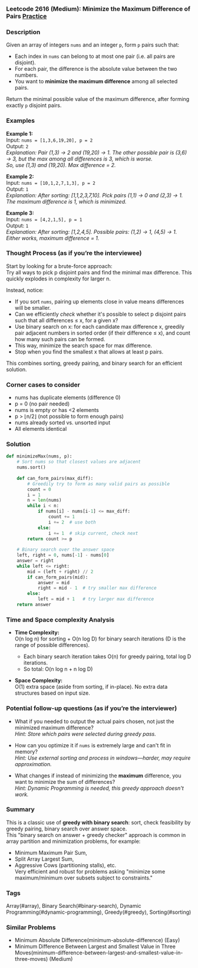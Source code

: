 ### Leetcode 2616 (Medium): Minimize the Maximum Difference of Pairs [Practice](https://leetcode.com/problems/minimize-the-maximum-difference-of-pairs)

### Description  
Given an array of integers `nums` and an integer `p`, form `p` pairs such that:
- Each index in `nums` can belong to at most one pair (i.e. all pairs are disjoint).
- For each pair, the difference is the absolute value between the two numbers.
- You want to **minimize the maximum difference** among all selected pairs.

Return the minimal possible value of the maximum difference, after forming exactly `p` disjoint pairs.

### Examples  

**Example 1:**  
Input: `nums = [1,3,6,19,20], p = 2`  
Output: `2`  
*Explanation: Pair (1,3) → 2 and (19,20) → 1. The other possible pair is (3,6) → 3, but the max among all differences is 3, which is worse.  
So, use (1,3) and (19,20). Max difference = 2.*

**Example 2:**  
Input: `nums = [10,1,2,7,1,3], p = 2`  
Output: `1`  
*Explanation: After sorting: [1,1,2,3,7,10]. Pick pairs (1,1) → 0 and (2,3) → 1.  
The maximum difference is 1, which is minimized.*

**Example 3:**  
Input: `nums = [4,2,1,5], p = 1`  
Output: `1`  
*Explanation: After sorting: [1,2,4,5]. Possible pairs: (1,2) → 1, (4,5) → 1.  
Either works, maximum difference = 1.*

### Thought Process (as if you’re the interviewee)  
Start by looking for a brute-force approach:  
Try all ways to pick p disjoint pairs and find the minimal max difference. This quickly explodes in complexity for larger n.

Instead, notice:
- If you sort `nums`, pairing up elements close in value means differences will be smaller.
- Can we efficiently *check* whether it's possible to select p disjoint pairs such that all differences ≤ x, for a given x?
- Use binary search on x: for each candidate max difference x, greedily pair adjacent numbers in sorted order (if their difference ≤ x), and count how many such pairs can be formed.
- This way, minimize the search space for max difference.
- Stop when you find the smallest x that allows at least p pairs.

This combines sorting, greedy pairing, and binary search for an efficient solution.

### Corner cases to consider  
- nums has duplicate elements (difference 0)
- p = 0 (no pair needed)
- nums is empty or has <2 elements
- p > ⌊n/2⌋ (not possible to form enough pairs)
- nums already sorted vs. unsorted input
- All elements identical

### Solution

```python
def minimizeMax(nums, p):
    # Sort nums so that closest values are adjacent
    nums.sort()
    
    def can_form_pairs(max_diff):
        # Greedily try to form as many valid pairs as possible
        count = 0
        i = 1
        n = len(nums)
        while i < n:
            if nums[i] - nums[i-1] <= max_diff:
                count += 1
                i += 2  # use both
            else:
                i += 1  # skip current, check next
        return count >= p
    
    # Binary search over the answer space
    left, right = 0, nums[-1] - nums[0]
    answer = right
    while left <= right:
        mid = (left + right) // 2
        if can_form_pairs(mid):
            answer = mid
            right = mid - 1  # try smaller max difference
        else:
            left = mid + 1   # try larger max difference
    return answer
```

### Time and Space complexity Analysis  

- **Time Complexity:**  
  O(n log n) for sorting + O(n log D) for binary search iterations (D is the range of possible differences).  
  - Each binary search iteration takes O(n) for greedy pairing, total log D iterations.
  - So total: O(n log n + n log D)

- **Space Complexity:**  
  O(1) extra space (aside from sorting, if in-place). No extra data structures based on input size.

### Potential follow-up questions (as if you’re the interviewer)  

- What if you needed to output the actual pairs chosen, not just the minimized maximum difference?  
  *Hint: Store which pairs were selected during greedy pass.*

- How can you optimize it if `nums` is extremely large and can't fit in memory?  
  *Hint: Use external sorting and process in windows—harder, may require approximation.*

- What changes if instead of minimizing the **maximum** difference, you want to minimize the sum of differences?  
  *Hint: Dynamic Programming is needed, this greedy approach doesn't work.*

### Summary
This is a classic use of **greedy with binary search**: sort, check feasibility by greedy pairing, binary search over answer space.  
This "binary search on answer + greedy checker" approach is common in array partition and minimization problems, for example:  
- Minimum Maximum Pair Sum,  
- Split Array Largest Sum,  
- Aggressive Cows (partitioning stalls), etc.  
Very efficient and robust for problems asking "minimize some maximum/minimum over subsets subject to constraints."

### Tags
Array(#array), Binary Search(#binary-search), Dynamic Programming(#dynamic-programming), Greedy(#greedy), Sorting(#sorting)

### Similar Problems
- Minimum Absolute Difference(minimum-absolute-difference) (Easy)
- Minimum Difference Between Largest and Smallest Value in Three Moves(minimum-difference-between-largest-and-smallest-value-in-three-moves) (Medium)